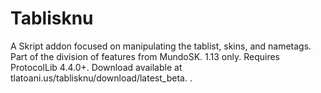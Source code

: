 # Tablisknu
A Skript addon focused on manipulating the tablist, skins, and nametags. Part of the division of features from MundoSK. 1.13 only. Requires ProtocolLib 4.4.0+. Download available at tlatoani.us/tablisknu/download/latest_beta.
.
